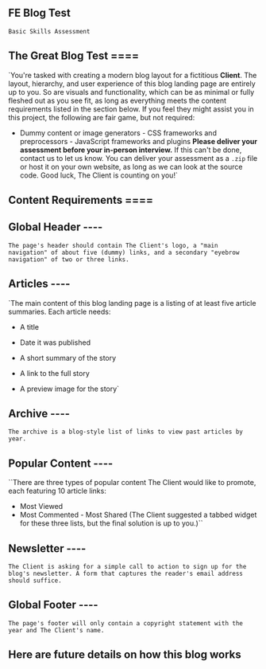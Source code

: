

## FE Blog Test

`Basic Skills Assessment`

## The Great Blog Test ====
`You're tasked with creating a modern blog layout for a fictitious **Client**. The layout, hierarchy, and user experience of this blog landing page are entirely up to you. So are visuals and functionality, which can be as minimal or fully fleshed out as you see fit, as long as everything meets the content requirements listed in the section below.
If you feel they might assist you in this project, the following are fair game, but not required:
- Dummy content or image generators - CSS frameworks and preprocessors - JavaScript frameworks and plugins
**Please deliver your assessment before your in-person interview.** If this can't be done, contact us to let us know. You can deliver your assessment as a `.zip` file or host it on your own website, as long as we can look at the source code.
Good luck, The Client is counting on you!`

## Content Requirements ====

## Global Header ----
`The page's header should contain The Client's logo, a "main navigation" of about five (dummy) links, and a secondary "eyebrow navigation" of two or three links.`

## Articles ----
`The main content of this blog landing page is a listing of at least five article summaries. Each article needs:
- A title
- Date it was published
- A short summary of the story

- A link to the full story
- A preview image for the story`

## Archive ----
``The archive is a blog-style list of links to view past articles by year.``

## Popular Content ----
``There are three types of popular content The Client would like to promote, each featuring 10 article links:
- Most Viewed
- Most Commented - Most Shared
(The Client suggested a tabbed widget for these three lists, but the final solution is up to you.)``

## Newsletter ----
``The Client is asking for a simple call to action to sign up for the blog's newsletter. A form that captures the reader's email address should suffice.``

## Global Footer ----
``The page's footer will only contain a copyright statement with the year and The Client's name.``


## Here are future details on how this blog works

```
```
